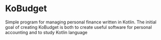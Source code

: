 KoBudget
========
Simple program for managing personal finance written in Kotlin. The initial goal of creating KoBudget is both to create useful software for personal accounting and to study Kotlin language
